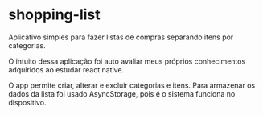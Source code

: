 # shopping-list
Aplicativo simples para fazer listas de compras separando itens por categorias.

O intuito dessa aplicação foi auto avaliar meus próprios conhecimentos adquiridos ao estudar react native.

O app permite criar, alterar e excluir categorias e itens. Para armazenar os dados da lista foi usado AsyncStorage, pois é o sistema funciona no dispositivo.
